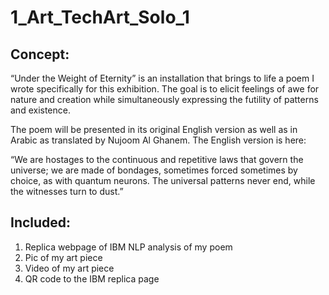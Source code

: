 # 1_Art_TechArt_Solo_1

## Concept:
“Under the Weight of Eternity” is an installation that brings to life a poem I wrote specifically
for this exhibition. The goal is to elicit feelings of awe for nature and creation while
simultaneously expressing the futility of patterns and existence.

The poem will be presented in its original English version as well as in Arabic as translated by
Nujoom Al Ghanem. The English version is here:

“We are hostages to the continuous and repetitive laws that govern the universe;
we are made of bondages, sometimes forced sometimes by choice, as with quantum neurons.
The universal patterns never end, while the witnesses turn to dust.”

## Included:

1. Replica webpage of IBM NLP analysis of my poem
2. Pic of my art piece
3. Video of my art piece
4. QR code to the IBM replica page
